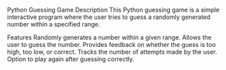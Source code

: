 Python Guessing Game
Description
This Python guessing game is a simple interactive program where the user tries to guess a randomly generated number within a specified range.

Features
Randomly generates a number within a given range.
Allows the user to guess the number.
Provides feedback on whether the guess is too high, too low, or correct.
Tracks the number of attempts made by the user.
Option to play again after guessing correctly.
